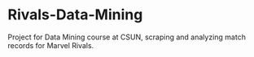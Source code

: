 # Rivals-Data-Mining
Project for Data Mining course at CSUN, scraping and analyzing match records for Marvel Rivals.
